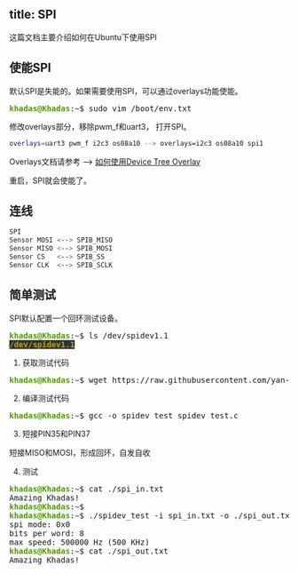 title: SPI
---

这篇文档主要介绍如何在Ubuntu下使用SPI

## 使能SPI

默认SPI是失能的。如果需要使用SPI，可以通过overlays功能使能。

<pre><font color="#4E9A06"><b>khadas@Khadas</b></font>:<font color="#3465A4"><b>~</b></font>$ sudo vim /boot/env.txt</pre>

修改overlays部分，移除pwm_f和uart3， 打开SPI。

```sh
overlays=uart3 pwm_f i2c3 os08a10 --> overlays=i2c3 os08a10 spi1
```

Overlays文档请参考 --> [如何使用Device Tree Overlay](./DeviceTreeOverlay.html)

重启，SPI就会使能了。

## 连线

```sh
SPI
Sensor MOSI <--> SPIB_MISO
Sensor MISO <--> SPIB_MOSI
Sensor CS   <--> SPIB_SS
Sensor CLK  <--> SPIB_SCLK
```

## 简单测试

SPI默认配置一个回环测试设备。

<pre><font color="#4E9A06"><b>khadas@Khadas</b></font>:<font color="#3465A4"><b>~</b></font>$ ls /dev/spidev1.1
<span style="background-color:#2E3436"><font color="#C4A000"><b>/dev/spidev1.1</b></font></span></pre>


1. 获取测试代码

<pre><font color="#4E9A06"><b>khadas@Khadas</b></font>:<font color="#3465A4"><b>~</b></font>$ wget https://raw.githubusercontent.com/yan-wyb/source/master/c%26c%2B%2B/embedded/app/spi/spi_test/spidev_test.c</pre>

2. 编译测试代码

<pre><font color="#4E9A06"><b>khadas@Khadas</b></font>:<font color="#3465A4"><b>~</b></font>$ gcc -o spidev_test spidev_test.c</pre>

3. 短接PIN35和PIN37

短接MISO和MOSI，形成回环，自发自收

4. 测试

<pre><font color="#4E9A06"><b>khadas@Khadas</b></font>:<font color="#3465A4"><b>~</b></font>$ cat ./spi_in.txt
Amazing Khadas!
<font color="#4E9A06"><b>khadas@Khadas</b></font>:<font color="#3465A4"><b>~</b></font>$
<font color="#4E9A06"><b>khadas@Khadas</b></font>:<font color="#3465A4"><b>~</b></font>$ ./spidev_test -i spi_in.txt -o ./spi_out.txt
spi mode: 0x0
bits per word: 8
max speed: 500000 Hz (500 KHz)
<font color="#4E9A06"><b>khadas@Khadas</b></font>:<font color="#3465A4"><b>~</b></font>$ cat ./spi_out.txt
Amazing Khadas!</pre>
